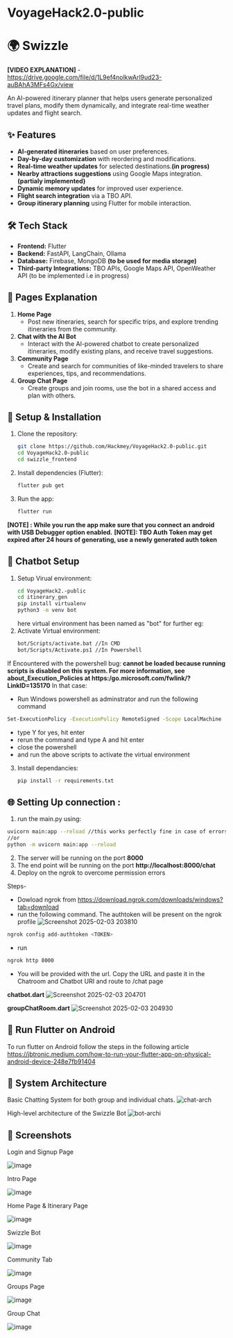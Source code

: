 # VoyageHack2.0-public
# 🌍 Swizzle

**[VIDEO EXPLANATION]** - https://drive.google.com/file/d/1L9ef4nolkwArl9ud23-auBAhA3MFs4Gx/view

An AI-powered itinerary planner that helps users generate personalized travel plans, modify them dynamically, and integrate real-time weather updates and flight search.

## ✨ Features
- **AI-generated itineraries** based on user preferences.
- **Day-by-day customization** with reordering and modifications.
- **Real-time weather updates** for selected destinations.**(in progress)**
- **Nearby attractions suggestions** using Google Maps integration.**(partialy implemented)**
- **Dynamic memory updates** for improved user experience.
- **Flight search integration** via a TBO API.
- **Group itinerary planning** using Flutter for mobile interaction.

## 🛠️ Tech Stack
- **Frontend:** Flutter
- **Backend:** FastAPI, LangChain, Ollama
- **Database:** Firebase, MongoDB **(to be used for media storage)**
- **Third-party Integrations:** TBO APIs, Google Maps API, OpenWeather API (to be implemented i.e in progress)

## 📝 Pages Explanation
1. **Home Page**
   - Post new itineraries, search for specific trips, and explore trending itineraries from the community.
2. **Chat with the AI Bot**
   - Interact with the AI-powered chatbot to create personalized itineraries, modify existing plans, and receive travel suggestions.
3. **Community Page**
   - Create and search for communities of like-minded travelers to share experiences, tips, and recommendations.
4. **Group Chat Page**
   - Create groups and join rooms, use the bot in a shared access and plan with others.

## 🔧 Setup & Installation
1. Clone the repository:
   ```bash
   git clone https://github.com/Hackmey/VoyageHack2.0-public.git
   cd VoyageHack2.0-public
   cd swizzle_frontend
   ```
2. Install dependencies (Flutter):
   ```bash
   flutter pub get
   ```
3. Run the app:
   ```bash
   flutter run
   ```
**[NOTE] : While you run the app make sure that you connect an android with USB Debugger option enabled.**
**[NOTE]: TBO Auth Token may get expired after 24 hours of generating, use a newly generated auth token**

## 🤖 Chatbot Setup
1. Setup Virual environment:
   ```bash
   cd VoyageHack2.-public
   cd itinerary_gen
   pip install virtualenv
   python3 -m venv bot
   ```
   here virtual environment has been named as "bot" for further eg:
2. Activate Virtual environment:
   ```bash
   bot/Scripts/activate.bat //In CMD
   bot/Scripts/Activate.ps1 //In Powershell
   ```
If Encountered with the powershell bug: 
**cannot be loaded because running scripts is disabled on this system. For more information, see about_Execution_Policies at https:/go.microsoft.com/fwlink/?LinkID=135170**
In that case: 
- Run Windows powershell as adminstrator and run the following command
```bash 
Set-ExecutionPolicy -ExecutionPolicy RemoteSigned -Scope LocalMachine
```
- type Y for yes, hit enter
- rerun the command and type A and hit enter
- close the powershell
- and run the above scripts to activate the virtual environment
      
3. Install dependancies:
   ```bash
   pip install -r requirements.txt
   ```

## 🌐 Setting Up connection :
1. run the main.py using:
```bash
uvicorn main:app --reload //this works perfectly fine in case of errors run the 2nd command to install and run uvicorn properly
//or
python -m uvicorn main:app --reload
```
2. The server will be running on the port **8000**
3. The end point will be running on the port **http://localhost:8000/chat**
4. Deploy on the ngrok to overcome permission errors

Steps-
- Dowload ngrok from https://download.ngrok.com/downloads/windows?tab=download
- run the following command. The authtoken will be present on the ngrok profile
![Screenshot 2025-02-03 203810](https://github.com/user-attachments/assets/87b0f127-0d7e-4558-a7fe-3bdab112aca0)
```bash
ngrok config add-authtoken <TOKEN>
```
- run
```bash
ngrok http 8000
```
- You will be provided with the url. Copy the URL and paste it in the Chatroom and Chatbot URI and route to /chat page
  
**chatbot.dart**
![Screenshot 2025-02-03 204701](https://github.com/user-attachments/assets/9bcf3bf7-fa9e-410f-9ef5-8dad4c474536)


**groupChatRoom.dart**
![Screenshot 2025-02-03 204930](https://github.com/user-attachments/assets/d0c19ec9-71ef-418c-bb04-385b7182e238)

## 📱 Run Flutter on Android
To run flutter on Android follow the steps in the following article
https://jbtronic.medium.com/how-to-run-your-flutter-app-on-physical-android-device-248e7fb91404

## 🔧 System Architecture

Basic Chatting System for both group and individual chats.
![chat-arch](https://github.com/user-attachments/assets/6f60c3c2-9d21-4789-8bbb-2529528c5b22)


High-level architecture of the Swizzle Bot
![bot-archi](https://github.com/user-attachments/assets/657c7b9c-7421-419c-bbaf-70a99cd0a2f6)

## 📸 Screenshots
Login and Signup Page

![image](https://github.com/user-attachments/assets/5fcbe323-60d0-42db-82d2-b9cac23f6502)

Intro Page

![image](https://github.com/user-attachments/assets/63177fec-8246-4836-997e-340390566435)

Home Page & Itinerary Page

![image](https://github.com/user-attachments/assets/7dcff2b2-79ac-4c72-b5a1-5e2155568e68)


Swizzle Bot

![image](https://github.com/user-attachments/assets/17fa095b-074d-4fc3-9f5f-02f90000b67d)


Community Tab

![image](https://github.com/user-attachments/assets/54045c8e-2f0b-4576-b93e-b5d032a51339)


Groups Page

![image](https://github.com/user-attachments/assets/83c6e8a3-93f1-4864-80fc-6f40109fab52)

Group Chat

![image](https://github.com/user-attachments/assets/a2029030-5a35-40af-9bb1-732fbfcddbe4)







